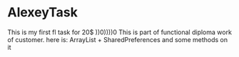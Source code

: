 # AlexeyTask
This is my first fl task for 20$ ))0))))0
This is part of functional diploma work of customer.
here is: ArrayList + SharedPreferences and some methods on it
